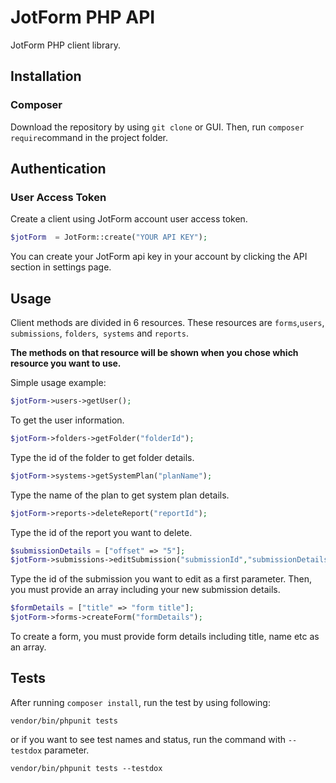 # JotForm PHP API

JotForm PHP client library.

## Installation 

### Composer
Download the repository by using `git clone` or GUI. Then, run `composer require`command in the project folder.

## Authentication

### User Access Token
Create a client using JotForm account user access token. <br />
```php
$jotForm  = JotForm::create("YOUR API KEY");
```
You can create your JotForm api key in your account by clicking the API section in settings page. 


## Usage
Client methods are divided in 6 resources. These resources are `forms`,`users`, `submissions`, `folders`,` systems` and `reports`. <br />

__The methods on that resource will be shown when you chose which resource you want to use.__<br />

Simple usage example: <br />
```php
$jotForm->users->getUser();
``` 
To get the user information.<br />

```php
$jotForm->folders->getFolder("folderId");
```
Type the id of the folder to get folder details.<br />

```php
$jotForm->systems->getSystemPlan("planName");
``` 
Type the name of the plan to get system plan details.<br />

```php
$jotForm->reports->deleteReport("reportId");
``` 
Type the id of the report you want to delete.<br />

```php
$submissionDetails = ["offset" => "5"];
$jotForm->submissions->editSubmission("submissionId","submissionDetails");
```
Type the id of the submission you want to edit as a first parameter. Then, you must provide an array including your
new submission details.<br />

```php
$formDetails = ["title" => "form title"];
$jotForm->forms->createForm("formDetails");
``` 
To create a form, you must provide form details including title, name etc as an array.

## Tests
After running `composer install`, run the test by using following:

`vendor/bin/phpunit tests`

or if you want to see test names and status, run the command with `--testdox` parameter.

`vendor/bin/phpunit tests --testdox`
